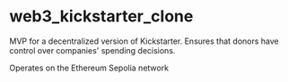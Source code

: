 # web3_kickstarter_clone
MVP for a decentralized version of Kickstarter. Ensures that donors have control over companies' spending decisions.

Operates on the Ethereum Sepolia network
